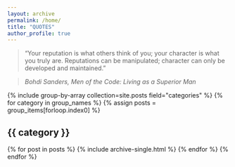 ```yaml
---
layout: archive
permalink: /home/
title: "QUOTES"
author_profile: true
---
```


> “Your reputation is what others think of you; your character is what you truly are. Reputations can be manipulated; character can only be developed and maintained.” <br>

>_Bohdi Sanders, Men of the Code: Living as a Superior Man_

{% include group-by-array collection=site.posts field="categories" %}
{% for category in group_names %}
  {% assign posts = group_items[forloop.index0] %}
  <h2 id="{{ category | slugify }}" class="archive__subtitle">{{ category }}</h2>
  {% for post in posts %}
    {% include archive-single.html %}
  {% endfor %}
{% endfor %}